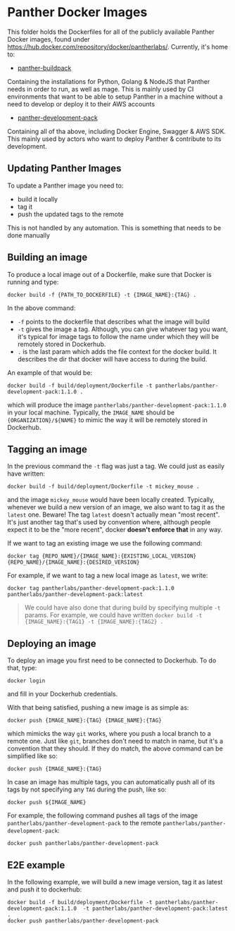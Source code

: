 # Panther Docker Images

This folder holds the Dockerfiles for all of the publicly available Panther Docker images, found
under https://hub.docker.com/repository/docker/pantherlabs/. Currently, it's home to:

- [panther-buildpack](https://hub.docker.com/repository/docker/pantherlabs/panther-buildpack)

Containing the installations for Python, Golang & NodeJS that Panther needs in order to run, as well
as mage. This is mainly used by CI environments that want to be able to setup Panther in a machine
without a need to develop or deploy it to their AWS accounts

- [panther-development-pack](https://hub.docker.com/repository/docker/pantherlabs/panther-development-pack)

Containing all of tha above, including Docker Engine, Swagger & AWS SDK. This mainly used by actors who want
to deploy Panther & contribute to its development.

## Updating Panther Images

To update a Panther image you need to:

- build it locally
- tag it
- push the updated tags to the remote

This is not handled by any automation. This is something that needs to be done manually

## Building an image

To produce a local image out of a Dockerfile, make sure that Docker is running and type:

```
docker build -f {PATH_TO_DOCKERFILE} -t {IMAGE_NAME}:{TAG} .
```

In the above command:

- `-f` points to the dockerfile that describes what the image will build
- `-t` gives the image a tag. Although, you can give whatever tag you want, it's typical for image
  tags to follow the name under which they will be remotely stored in Dockerhub.
- `.` is the last param which adds the file context for the docker build. It describes the dir that
  docker will have access to during the build.

An example of that would be:

```
docker build -f build/deployment/Dockerfile -t pantherlabs/panther-development-pack:1.1.0 .
```

which will produce the image `pantherlabs/panther-development-pack:1.1.0` in your local machine. Typically,
the `IMAGE_NAME` should be `{ORGANIZATION}/${NAME}` to mimic the way it will be remotely stored in Dockerhub.

## Tagging an image

In the previous command the `-t` flag was just a tag. We could just as easily have written:

```
docker build -f build/deployment/Dockerfile -t mickey_mouse .
```

and the image `mickey_mouse` would have been locally created. Typically, whenever we build a new version
of an image, we also want to tag it as the `latest` one. Beware! The tag `latest` doesn't actually mean
"most recent". It's just another tag that's used by convention where, although people expect it to be the "more recent",
docker **doesn't enforce that** in any way.

If we want to tag an existing image we use the following command:

`docker tag {REPO_NAME}/{IMAGE_NAME}:{EXISTING_LOCAL_VERSION} {REPO_NAME}/{IMAGE_NAME}:{DESIRED_VERSION}`

For example, if we want to tag a new local image as `latest`, we write:

```
docker tag pantherlabs/panther-development-pack:1.1.0 pantherlabs/panther-development-pack:latest
```

> We could have also done that during build by specifying multiple `-t` params. For example,
> we could have written `docker build -t {IMAGE_NAME}:{TAG1} -t {IMAGE_NAME}:{TAG2} .`

## Deploying an image

To deploy an image you first need to be connected to Dockerhub. To do that, type:

```
docker login
```

and fill in your Dockerhub credentials.

With that being satisfied, pushing a new image is as simple as:

```
docker push {IMAGE_NAME}:{TAG} {IMAGE_NAME}:{TAG}
```

which mimicks the way `git` works, where you push a local branch to a remote one. Just like `git`,
branches don't need to match in name, but it's a convention that they should. If they do match, the
above command can be simplified like so:

```
docker push {IMAGE_NAME}:{TAG}
```

In case an image has multiple tags, you can automatically push all of its tags by not specifying any
`TAG` during the push, like so:

```
docker push ${IMAGE_NAME}
```

For example, the following command pushes all tags of the image `pantherlabs/panther-development-pack`
to the remote `pantherlabs/panther-development-pack`:

```
docker push pantherlabs/panther-development-pack
```

## E2E example

In the following example, we will build a new image version, tag it as latest and push it to dockerhub:

```
docker build -f build/deployment/Dockerfile -t pantherlabs/panther-development-pack:1.1.0  -t pantherlabs/panther-development-pack:latest .
docker push pantherlabs/panther-development-pack
```
